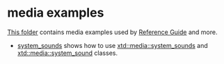 # media examples

[This folder](.) contains media examples used by [Reference Guide](https://gammasoft71.github.io/xtd/reference_guides/latest/) and more.

* [system_sounds](system_sounds/README.md) shows how to use [xtd::media::system_sounds](https://gammasoft71.github.io/xtd/reference_guides/latest/classxtd_1_1media_1_1system__sounds.html) and [xtd::media::system_sound](https://gammasoft71.github.io/xtd/reference_guides/latest/classxtd_1_1media_1_1system__sound.html) classes.
